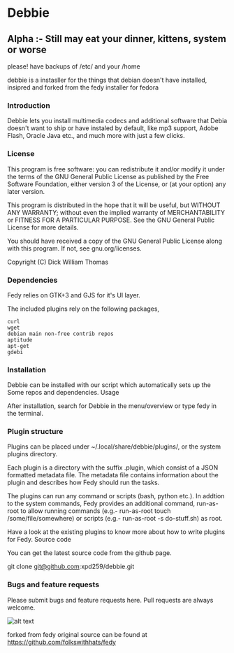 # Debbie

## Alpha :- Still may eat your dinner, kittens, system or worse
please! have backups of /etc/ and your /home


debbie is a instasller for the things that debian doesn't have installed, 
insipred and forked from the fedy installer for fedora

### Introduction

 Debbie lets you install multimedia codecs and additional software that Debia doesn't want to ship or have instaled by default, like mp3 support, Adobe Flash, Oracle Java etc., and much more with just a few clicks.

### License

This program is free software: you can redistribute it and/or modify it under the terms of the GNU General Public License as published by the Free Software Foundation, either version 3 of the License, or (at your option) any later version.

This program is distributed in the hope that it will be useful, but WITHOUT ANY WARRANTY; without even the implied warranty of MERCHANTABILITY or FITNESS FOR A PARTICULAR PURPOSE. See the GNU General Public License for more details.

You should have received a copy of the GNU General Public License along with this program. If not, see gnu.org/licenses.

Copyright (C) Dick William Thomas

### Dependencies

Fedy relies on GTK+3 and GJS for it's UI layer.

The included plugins rely on the following packages,
	
	curl
    wget
    debian main non-free contrib repos
    aptitude
    apt-get
    gdebi

### Installation

Debbie can be installed with our script which automatically sets up the Some repos and dependencies.
Usage

After installation, search for Debbie in the menu/overview or type fedy in the terminal.


### Plugin structure

Plugins can be placed under ~/.local/share/debbie/plugins/, or the system plugins directory.

Each plugin is a directory with the suffix .plugin, which consist of a JSON formatted metadata file. The metadata file contains information about the plugin and describes how Fedy should run the tasks.

The plugins can run any command or scripts (bash, python etc.). In addtion to the system commands, Fedy provides an additional command, run-as-root to allow running commands (e.g.- run-as-root touch /some/file/somewhere) or scripts (e.g.- run-as-root -s do-stuff.sh) as root.

Have a look at the existing plugins to know more about how to write plugins for Fedy.
Source code

You can get the latest source code from the github page.

git clone git@github.com:xpd259/debbie.git

### Bugs and feature requests

Please submit bugs and feature requests here. Pull requests are always welcome.



![alt text](https://raw.githubusercontent.com/xpd259/debbie/master/screenshots/Screenshot%20from%202015-08-25%2014%3A21%3A21.png "Logo Title Text 1")


forked from fedy original source can be found at https://github.com/folkswithhats/fedy
